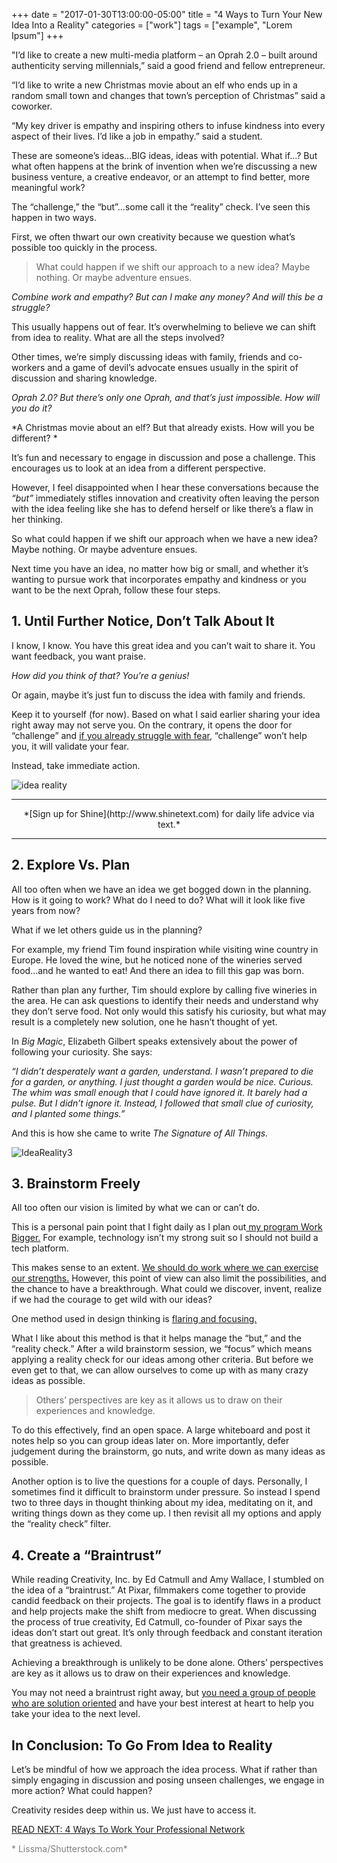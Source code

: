 +++
  date = "2017-01-30T13:00:00-05:00"
  title = "4 Ways to Turn Your New Idea Into a Reality"
  categories = ["work"]
  tags = ["example", "Lorem Ipsum"]
+++



<span class="dropcap">"I</span>’d like to create a new multi-media platform – an Oprah 2.0 – built around authenticity serving millennials,” said a good friend and fellow entrepreneur.

“I’d like to write a new Christmas movie about an elf who ends up in a random small town and changes that town’s perception of Christmas” said a coworker.

“My key driver is empathy and inspiring others to infuse kindness into every aspect of their lives. I’d like a job in empathy.” said a student. 

These are someone’s ideas…BIG ideas, ideas with potential. What if…?
But what often happens at the brink of invention when we’re discussing a new business venture, a creative endeavor, or an attempt to find better, more meaningful work?

The “challenge,” the “but”…some call it the “reality” check. I’ve seen this happen in two ways.

First, we often thwart our own creativity because we question what’s possible too quickly in the process.

> What could happen if we shift our approach to a new idea? Maybe nothing. Or maybe adventure ensues.


*Combine work and empathy? But can I make any money? And will this be a struggle?*

This usually happens out of fear. It’s overwhelming to believe we can shift from idea to reality. What are all the steps involved?

Other times, we’re simply discussing ideas with family, friends and co-workers and a game of devil’s advocate ensues usually in the spirit of discussion and sharing knowledge.

*Oprah 2.0? But there’s only one Oprah, and that’s just impossible. How will you do it?*

*A Christmas movie about an elf? But that already exists. How will you be different?
*

It’s fun and necessary to engage in discussion and pose a challenge. This encourages us to look at an idea from a different perspective.

However, I feel disappointed when I hear these conversations because the *“but”* immediately stifles innovation and creativity often leaving the person with the idea feeling like she has to defend herself or like there’s a flaw in her thinking.

So what could happen if we shift our approach when we have a new idea?
Maybe nothing. Or maybe adventure ensues.

Next time you have an idea, no matter how big or small, and whether it’s wanting to pursue work that incorporates empathy and kindness or you want to be the next Oprah, follow these four steps.

## 1. Until Further Notice, Don’t Talk About It

I know, I know. You have this great idea and you can’t wait to share it. You want feedback, you want praise.

*How did you think of that? You’re a genius!*

Or again, maybe it’s just fun to discuss the idea with family and friends.

Keep it to yourself (for now). Based on what I said earlier sharing your idea right away may not serve you. On the contrary, it opens the door for “challenge” and [if you already struggle with fear](http://advice.shinetext.com/articles/3-ways-to-slay-your-fears-and-why-we-worry-so-much/), “challenge” won’t help you, it will validate your fear.

Instead, take immediate action.

![idea reality](//images.contentful.com/awpxl2koull4/vFNF6EIw4CEmwAaMeO488/05724be709cd3579fbb0a777163ace46/IdeaReality2.jpg)


---

<center> *[Sign up for Shine](http://www.shinetext.com) for daily life advice via text.* </center>


---



## 2. Explore Vs. Plan

All too often when we have an idea we get bogged down in the planning. How is it going to work? What do I need to do? What will it look like five years from now?

What if we let others guide us in the planning?

For example, my friend Tim found inspiration while visiting wine country in Europe. He loved the wine, but he noticed none of the wineries served food…and he wanted to eat! And there an idea to fill this gap was born.

Rather than plan any further, Tim should explore by calling five wineries in the area. He can ask questions to identify their needs and understand why they don’t serve food. Not only would this satisfy his curiosity, but what may result is a completely new solution, one he hasn’t thought of yet.

In *Big Magic*, Elizabeth Gilbert speaks extensively about the power of following your curiosity. She says:

*“I didn’t desperately want a garden, understand. I wasn’t prepared to die for a garden, or anything. I just thought a garden would be nice. Curious. The whim was small enough that I could have ignored it. It barely had a pulse. But I didn’t ignore it. Instead, I followed that small clue of curiosity, and I planted some things.”*

And this is how she came to write *The Signature of All Things.*


![IdeaReality3](//images.contentful.com/awpxl2koull4/3v2ixaaaRysW6WwIQ0gKAC/78f4391bb4cec41439375626a5e83238/IdeaReality3.jpg)

## 3. Brainstorm Freely

All too often our vision is limited by what we can or can’t do.

This is a personal pain point that I fight daily as I plan out[ my program Work Bigger.](http://bit.ly/2knZbAy) For example, technology isn’t my strong suit so I should not build a tech platform.

This makes sense to an extent. [We should do work where we can exercise our strengths.](http://advice.shinetext.com/articles/6-shoulds-to-abandon-right-now/) However, this point of view can also limit the possibilities, and the chance to have a breakthrough. What could we discover, invent, realize if we had the courage to get wild with our ideas?

One method used in design thinking is [flaring and focusing.](https://www.belmamccaffrey.com/learn-the-skill-to-solve-any-problem/)

What I like about this method is that it helps manage the “but,” and the “reality check.” After a wild brainstorm session, we “focus” which means applying a reality check for our ideas among other criteria.
But before we even get to that, we can allow ourselves to come up with as many crazy ideas as possible.

> Others’ perspectives are key as it allows us to draw on their experiences and knowledge.

To do this effectively, find an open space. A large whiteboard and post it notes help so you can group ideas later on. More importantly, defer judgement during the brainstorm, go nuts, and write down as many ideas as possible.

Another option is to live the questions for a couple of days. Personally, I sometimes find it difficult to brainstorm under pressure. So instead I spend two to three days in thought thinking about my idea, meditating on it, and writing things down as they come up. I then revisit all my options and apply the “reality check” filter.

## 4. Create a “Braintrust”

While reading Creativity, Inc. by Ed Catmull and Amy Wallace, I stumbled on the idea of a “braintrust.” At Pixar, filmmakers come together to provide candid feedback on their projects. The goal is to identify flaws in a product and help projects make the shift from mediocre to great.
When discussing the process of true creativity, Ed Catmull, co-founder of Pixar says the ideas don’t start out great. It’s only through feedback and constant iteration that greatness is achieved.  

Achieving a breakthrough is unlikely to be done alone. Others’ perspectives are key as it allows us to draw on their experiences and knowledge.

You may not need a braintrust right away, but [you need a group of people who are solution oriented](http://advice.shinetext.com/articles/4-ways-to-work-your-professional-network/) and have your best interest at heart to help you take your idea to the next level.

## In Conclusion: To Go From Idea to Reality

Let’s be mindful of how we approach the idea process. What if rather than simply engaging in discussion and posing unseen challenges, we engage in more action? What could happen?

Creativity resides deep within us. We just have to access it.

[READ NEXT: 4 Ways To Work Your Professional Network](http://advice.shinetext.com/articles/4-ways-to-work-your-professional-network/)


<font color="#808080"> * Lissma/Shutterstock.com* </font>

<div class="pubexchange_module" id="pubexchange_below_content" data-pubexchange-module-id="2323"></div>

<script>(function(w, d, s, id) {
  w.PUBX=w.PUBX || {pub: "shine_text", discover: false, lazy: true};
  var js, pjs = d.getElementsByTagName(s)[0];
  if (d.getElementById(id)) return;
  js = d.createElement(s); js.id = id; js.async = true;
  js.src = "//main.pubexchange.com/loader.min.js";
  pjs.parentNode.insertBefore(js, pjs);
}(window, document, "script", "pubexchange-jssdk"));</script>
